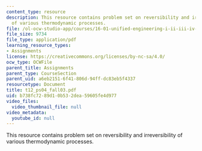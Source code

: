 ```yaml
---
content_type: resource
description: This resource contains problem set on reversibility and irreversibility
  of various thermodynamic processes.
file: /ol-ocw-studio-app/courses/16-01-unified-engineering-i-ii-iii-iv-fall-2005-spring-2006/b738fc7289d10b532dea59605fe4d977_t12_ps04_fall03.pdf
file_size: 9734
file_type: application/pdf
learning_resource_types:
- Assignments
license: https://creativecommons.org/licenses/by-nc-sa/4.0/
ocw_type: OCWFile
parent_title: Assignments
parent_type: CourseSection
parent_uid: a6eb2151-6f41-806d-94ff-dc83eb5f4337
resourcetype: Document
title: t12_ps04_fall03.pdf
uid: b738fc72-89d1-0b53-2dea-59605fe4d977
video_files:
  video_thumbnail_file: null
video_metadata:
  youtube_id: null
---
```

This resource contains problem set on reversibility and irreversibility of various thermodynamic processes.